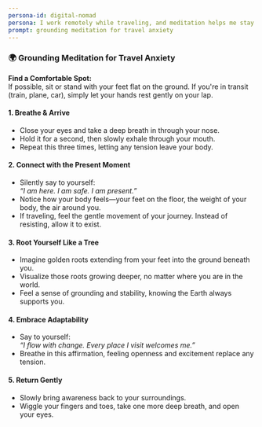 ```yaml
---
persona-id: digital-nomad
persona: I work remotely while traveling, and meditation helps me stay grounded despite changing locations every few months. I'm pretty tech-savvy and love trying out different meditation apps wherever I go. The idea of using AI to create location-inspired meditations really appeals to my wanderlust!
prompt: grounding meditation for travel anxiety
---
```


### 🌍 **Grounding Meditation for Travel Anxiety**  

**Find a Comfortable Spot:**  
If possible, sit or stand with your feet flat on the ground. If you're in transit (train, plane, car), simply let your hands rest gently on your lap.

#### **1. Breathe & Arrive**  
- Close your eyes and take a deep breath in through your nose.  
- Hold it for a second, then slowly exhale through your mouth.  
- Repeat this three times, letting any tension leave your body.  

#### **2. Connect with the Present Moment**  
- Silently say to yourself:  
  *“I am here. I am safe. I am present.”*  
- Notice how your body feels—your feet on the floor, the weight of your body, the air around you.  
- If traveling, feel the gentle movement of your journey. Instead of resisting, allow it to exist.  

#### **3. Root Yourself Like a Tree**  
- Imagine golden roots extending from your feet into the ground beneath you.  
- Visualize those roots growing deeper, no matter where you are in the world.  
- Feel a sense of grounding and stability, knowing the Earth always supports you.  

#### **4. Embrace Adaptability**  
- Say to yourself:  
  *“I flow with change. Every place I visit welcomes me.”*  
- Breathe in this affirmation, feeling openness and excitement replace any tension.  

#### **5. Return Gently**  
- Slowly bring awareness back to your surroundings.  
- Wiggle your fingers and toes, take one more deep breath, and open your eyes.  